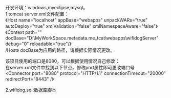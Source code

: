 开发环境：windows,myeclipse,mysql。<br>
1.tomcat server.xml文件配置：<br>
《Host name="localhost"  appBase="webapps"
            unpackWARs="true" autoDeploy="true"
            xmlValidation="false" xmlNamespaceAware="false"》<br>
		《Context path="" docBase="D:\MyWorkSpace\.metadata\.me_tcat\webapps\wifidogServer" debug="0" reloadable="true"/》<br>
/Host》
docBase为应用的路径，请根据实际情况更改。<br>

该项目使用的端口是8080，可以根据使用情况自己修改：<br>
在server.xml文件中找到以下节点，修改port属性即可更改端口号<br>
<Connector port="8080" protocol="HTTP/1.1" 
               connectionTimeout="20000" 
               redirectPort="8443" /》

2.wifidog.sql:数据库脚本
